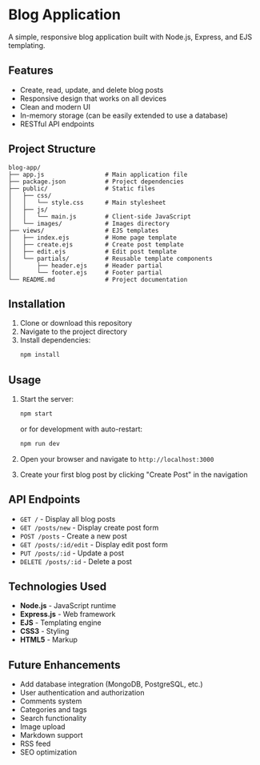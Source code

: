 # Blog Application

A simple, responsive blog application built with Node.js, Express, and EJS templating.

## Features

- Create, read, update, and delete blog posts
- Responsive design that works on all devices
- Clean and modern UI
- In-memory storage (can be easily extended to use a database)
- RESTful API endpoints

## Project Structure

```
blog-app/
├── app.js                 # Main application file
├── package.json           # Project dependencies
├── public/                # Static files
│   ├── css/
│   │   └── style.css      # Main stylesheet
│   ├── js/
│   │   └── main.js        # Client-side JavaScript
│   └── images/            # Images directory
├── views/                 # EJS templates
│   ├── index.ejs          # Home page template
│   ├── create.ejs         # Create post template
│   ├── edit.ejs           # Edit post template
│   └── partials/          # Reusable template components
│       ├── header.ejs     # Header partial
│       └── footer.ejs     # Footer partial
└── README.md              # Project documentation
```

## Installation

1. Clone or download this repository
2. Navigate to the project directory
3. Install dependencies:
   ```bash
   npm install
   ```

## Usage

1. Start the server:
   ```bash
   npm start
   ```
   or for development with auto-restart:
   ```bash
   npm run dev
   ```

2. Open your browser and navigate to `http://localhost:3000`

3. Create your first blog post by clicking "Create Post" in the navigation

## API Endpoints

- `GET /` - Display all blog posts
- `GET /posts/new` - Display create post form
- `POST /posts` - Create a new post
- `GET /posts/:id/edit` - Display edit post form
- `PUT /posts/:id` - Update a post
- `DELETE /posts/:id` - Delete a post

## Technologies Used

- **Node.js** - JavaScript runtime
- **Express.js** - Web framework
- **EJS** - Templating engine
- **CSS3** - Styling
- **HTML5** - Markup

## Future Enhancements

- Add database integration (MongoDB, PostgreSQL, etc.)
- User authentication and authorization
- Comments system
- Categories and tags
- Search functionality
- Image upload
- Markdown support
- RSS feed
- SEO optimization

